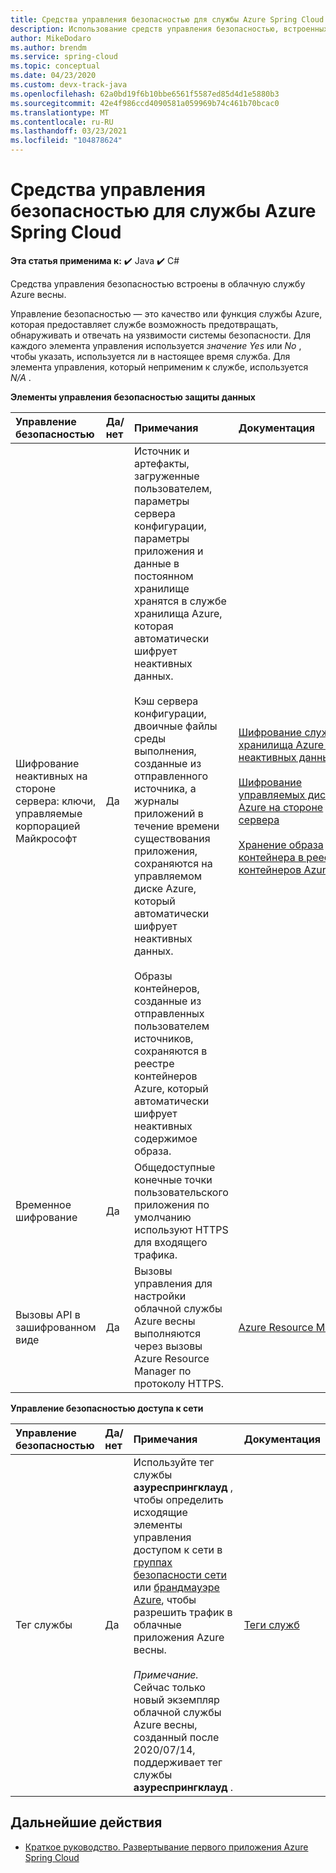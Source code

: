 ```yaml
---
title: Средства управления безопасностью для службы Azure Spring Cloud
description: Использование средств управления безопасностью, встроенных в облачную службу Azure весны.
author: MikeDodaro
ms.author: brendm
ms.service: spring-cloud
ms.topic: conceptual
ms.date: 04/23/2020
ms.custom: devx-track-java
ms.openlocfilehash: 62a0bd19f6b10bbe6561f5587ed85d4d1e5880b3
ms.sourcegitcommit: 42e4f986ccd4090581a059969b74c461b70bcac0
ms.translationtype: MT
ms.contentlocale: ru-RU
ms.lasthandoff: 03/23/2021
ms.locfileid: "104878624"
---
```

# <a name="security-controls-for-azure-spring-cloud-service"></a>Средства управления безопасностью для службы Azure Spring Cloud

**Эта статья применима к:** ✔️ Java ✔️ C#

Средства управления безопасностью встроены в облачную службу Azure весны.

Управление безопасностью — это качество или функция службы Azure, которая предоставляет службе возможность предотвращать, обнаруживать и отвечать на уязвимости системы безопасности.  Для каждого элемента управления используется *значение Yes* или *No* , чтобы указать, используется ли в настоящее время служба.  Для элемента управления, который неприменим к службе, используется *N/A* . 

**Элементы управления безопасностью защиты данных**

| Управление безопасностью | Да/нет | Примечания | Документация |
|:-------------|:-------|:-------------------------------|:----------------------|
| Шифрование неактивных на стороне сервера: ключи, управляемые корпорацией Майкрософт | Да | Источник и артефакты, загруженные пользователем, параметры сервера конфигурации, параметры приложения и данные в постоянном хранилище хранятся в службе хранилища Azure, которая автоматически шифрует неактивных данных.<br><br>Кэш сервера конфигурации, двоичные файлы среды выполнения, созданные из отправленного источника, а журналы приложений в течение времени существования приложения, сохраняются на управляемом диске Azure, который автоматически шифрует неактивных данных.<br><br>Образы контейнеров, созданные из отправленных пользователем источников, сохраняются в реестре контейнеров Azure, который автоматически шифрует неактивных содержимое образа. | [Шифрование службы хранилища Azure для неактивных данных](../storage/common/storage-service-encryption.md)<br><br>[Шифрование управляемых дисков Azure на стороне сервера](../virtual-machines/disk-encryption.md)<br><br>[Хранение образа контейнера в реестре контейнеров Azure](../container-registry/container-registry-storage.md) |
| Временное шифрование | Да | Общедоступные конечные точки пользовательского приложения по умолчанию используют HTTPS для входящего трафика. |  |
| Вызовы API в зашифрованном виде | Да | Вызовы управления для настройки облачной службы Azure весны выполняются через вызовы Azure Resource Manager по протоколу HTTPS. | [Azure Resource Manager](../azure-resource-manager/index.yml) |

**Управление безопасностью доступа к сети**

| Управление безопасностью | Да/нет | Примечания | Документация |
|:-------------|:-------|:-------------------------------|:----------------------|
| Тег службы | Да | Используйте тег службы **азуреспрингклауд** , чтобы определить исходящие элементы управления доступом к сети в [группах безопасности сети](../virtual-network/network-security-groups-overview.md#security-rules) или [брандмауэре Azure](../firewall/service-tags.md), чтобы разрешить трафик в облачные приложения Azure весны.<br><br>*Примечание.* Сейчас только новый экземпляр облачной службы Azure весны, созданный после 2020/07/14, поддерживает тег службы **азуреспрингклауд** . | [Теги служб](../virtual-network/service-tags-overview.md) |

## <a name="next-steps"></a>Дальнейшие действия

* [Краткое руководство. Развертывание первого приложения Azure Spring Cloud](spring-cloud-quickstart.md)